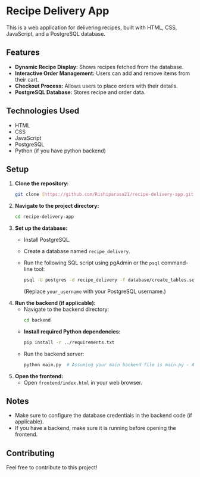 # Recipe Delivery App

This is a web application for delivering recipes, built with HTML, CSS, JavaScript, and a PostgreSQL database.

## Features

* **Dynamic Recipe Display:** Shows recipes fetched from the database.
* **Interactive Order Management:** Users can add and remove items from their cart.
* **Checkout Process:** Allows users to place orders with their details.
* **PostgreSQL Database:** Stores recipe and order data.

## Technologies Used

* HTML
* CSS
* JavaScript
* PostgreSQL
* Python (if you have python backend)

## Setup

1.  **Clone the repository:**
    ```bash
    git clone [https://github.com/Rishiparasa21/recipe-delivery-app.git](https://github.com/Rishiparasa21/recipe-delivery-app.git)
    ```
2.  **Navigate to the project directory:**
    ```bash
    cd recipe-delivery-app
    ```
3.  **Set up the database:**
    * Install PostgreSQL.
    * Create a database named `recipe_delivery`.
    * Run the following SQL script using pgAdmin or the `psql` command-line tool:

        ```bash
        psql -U postgres -d recipe_delivery -f database/create_tables.sql
        ```

        (Replace `your_username` with your PostgreSQL username.)
4.  **Run the backend (if applicable):**
    * Navigate to the backend directory:
      ```bash
      cd backend
      ```
    * **Install required Python dependencies:**
      ```bash
      pip install -r ../requirements.txt
      ```
    * Run the backend server:
      ```bash
      python main.py  # Assuming your main backend file is main.py - ADJUST IF DIFFERENT
      ```
5.  **Open the frontend:**
    * Open `frontend/index.html` in your web browser.


## Notes

* Make sure to configure the database credentials in the backend code (if applicable).
* If you have a backend, make sure it is running before opening the frontend.

## Contributing

Feel free to contribute to this project!

